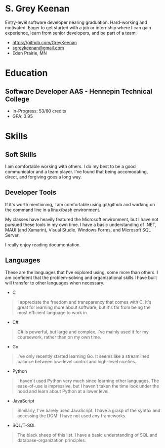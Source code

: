 
# S. Grey Keenan

Entry-level software developer nearing graduation. Hard-working and motivated. Eager to get started with a job or internship where I can gain experience, learn from senior developers, and be part of a team.

- <https://github.com/GreyKeenan>
- <sgreykeenan@gmail.com>
- Eden Prairie, MN


# Education

## Software Developer AAS - Hennepin Technical College

- In-Progress: 53/60 credits
- GPA: 3.95


# Skills

## Soft Skills

I am comfortable working with others. I do my best to be a good communicator and a team player. I've found that being accomodating, direct, and forgiving goes a long way.


## Developer Tools

If it's worth mentioning, I am comfortable using git/github and working on the command line in a linux/bash environment.

My classes have heavily featured the Microsoft environment, but I have not pursued these tools in my own time. I have a basic understanding of .NET, MAUI (and Xamarin), Visual Studio, Windows Forms, and Microsoft SQL Server.

I really enjoy reading documentation.


## Languages

These are the languages that I've explored using, some more than others. I am confident that the problem-solving and organizational skills I have built will transfer to other languages when necessary.

- C
> I appreciate the freedom and transparency that comes with C. It's great for learning more about software, but it's far from being the most efficient language to work in.

- C#
> C# is powerful, but large and complex. I've mainly used it for my coursework, rather than on my own time.

- Go
> I've only recently started learning Go. It seems like a streamlined balance between low-level control and high-level niceties.

- Python
> I haven't used Python very much since learning other languages. The ease-of-use is impressive, but I haven't taken the time look under the hood and learn about Python at a lower level.

- JavaScript
> Similarly, I've barely used JavaScript. I have a grasp of the syntax and accessing the DOM. I have not used any frameworks.

- SQL/T-SQL
> The black sheep of this list. I have a basic understanding of SQL and database-organization principles.

